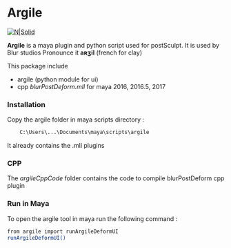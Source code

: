 # Argile

[![N|Solid](https://cldup.com/dTxpPi9lDf.thumb.png)](https://nodesource.com/products/nsolid)

**Argile** is a maya plugin and python script used for postSculpt.
It is used by Blur studios 
Pronounce it  **aʀʒil** (french for clay)

This package include 
  - argile (python module for ui)
  - cpp *blurPostDeform.mll* for maya 2016, 2016.5, 2017
### Installation
Copy the argile folder in maya scripts directory : 
```sh
    C:\Users\...\Documents\maya\scripts\argile
```
It already contains the .mll plugins

 ### CPP
The *argileCppCode* folder contains the code to compile blurPostDeform cpp plugin

### Run in Maya
To open the argile tool in maya run the following command : 
```sh
from argile import runArgileDeformUI
runArgileDeformUI() 
```